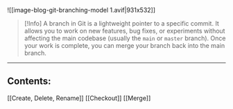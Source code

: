 

![[image-blog-git-branching-model 1.avif|931x532]]


> [!Info]
> A branch in Git is a lightweight pointer to a specific commit. It allows you to work on new features, bug fixes, or experiments without affecting the main codebase (usually the `main` or `master` branch). Once your work is complete, you can merge your branch back into the main branch.

---

## **Contents:**

[[Create, Delete, Rename]]
[[Checkout]]
[[Merge]]